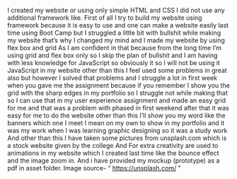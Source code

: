 I created my website or using only simple HTML and CSS I did not use any additional framework like. First of all I try to build my website using framework because it is easy to use and one can make a website easily last time using Boot Camp but I struggled a little bit with bullshit while making my website that’s why I changed my mind and I made my website by using flex box and grid As I am confident in that because from the long time I’m using grid and flex box only so I skip the plan of bullshit and I am having with less knowledge for JavaScript so obviously it so I will not be using it JavaScript in my website other than this I feel used some problems in great also but however I solved that problems and I struggle a lot in first week when you gave me the assignment because if you remember I show you the grid with the sharp edges in my portfolio so I struggle not while making that so I can use that in my user experience assignment and made an easy grid for me and that was a problem with phased in first weekend after that it was easy for me to do the website other than this I’ll show you my word like the banners which one I meet I mean on my own to show in my portfolio and it was my work when I was learning graphic designing so it was a study work And other than this I have taken some pictures from unsplash.com which is a stock website given by the college And For extra creativity are used to animations in my website which I created last time like the bounce effect and the image zoom in. And i have provided my mockup (prototype) as a pdf in asset folder.
Image source- “ https://unsplash.com/ ”